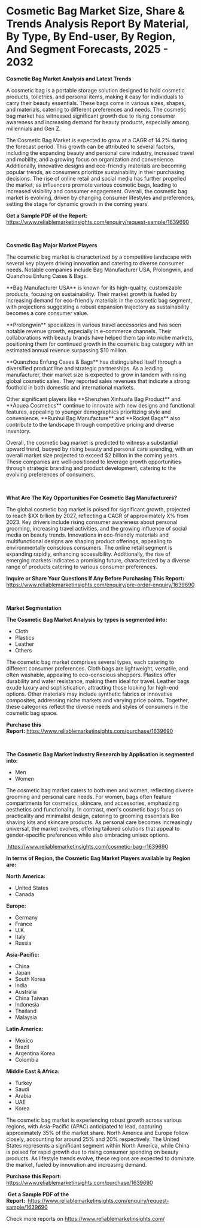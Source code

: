 <p><h1>Cosmetic Bag Market Size, Share & Trends Analysis Report By Material, By Type, By End-user, By Region, And Segment Forecasts, 2025 - 2032</h1></p><p><strong>Cosmetic Bag Market Analysis and Latest Trends</strong></p>
<p><p>A cosmetic bag is a portable storage solution designed to hold cosmetic products, toiletries, and personal items, making it easy for individuals to carry their beauty essentials. These bags come in various sizes, shapes, and materials, catering to different preferences and needs. The cosmetic bag market has witnessed significant growth due to rising consumer awareness and increasing demand for beauty products, especially among millennials and Gen Z.</p><p>The Cosmetic Bag Market is expected to grow at a CAGR of 14.2% during the forecast period. This growth can be attributed to several factors, including the expanding beauty and personal care industry, increased travel and mobility, and a growing focus on organization and convenience. Additionally, innovative designs and eco-friendly materials are becoming popular trends, as consumers prioritize sustainability in their purchasing decisions. The rise of online retail and social media has further propelled the market, as influencers promote various cosmetic bags, leading to increased visibility and consumer engagement. Overall, the cosmetic bag market is evolving, driven by changing consumer lifestyles and preferences, setting the stage for dynamic growth in the coming years.</p></p>
<p><strong>Get a Sample PDF of the Report:&nbsp;</strong> <a href="https://www.reliablemarketinsights.com/enquiry/request-sample/1639690?utm_campaign=2135&utm_medium=2&utm_source=Github&utm_content=ia&utm_term=08022025&utm_id=cosmetic-bag">https://www.reliablemarketinsights.com/enquiry/request-sample/1639690</a></p>
<p>&nbsp;</p>
<p><strong>Cosmetic Bag Major Market Players</strong></p>
<p><p>The cosmetic bag market is characterized by a competitive landscape with several key players driving innovation and catering to diverse consumer needs. Notable companies include Bag Manufacturer USA, Prolongwin, and Quanzhou Enfung Cases & Bags.</p><p>**Bag Manufacturer USA** is known for its high-quality, customizable products, focusing on sustainability. Their market growth is fueled by increasing demand for eco-friendly materials in the cosmetic bag segment, with projections suggesting a robust expansion trajectory as sustainability becomes a core consumer value.</p><p>**Prolongwin** specializes in various travel accessories and has seen notable revenue growth, especially in e-commerce channels. Their collaborations with beauty brands have helped them tap into niche markets, positioning them for continued growth in the cosmetic bag category with an estimated annual revenue surpassing $10 million.</p><p>**Quanzhou Enfung Cases & Bags** has distinguished itself through a diversified product line and strategic partnerships. As a leading manufacturer, their market size is expected to grow in tandem with rising global cosmetic sales. They reported sales revenues that indicate a strong foothold in both domestic and international markets.</p><p>Other significant players like **Shenzhen Xinhuafa Bag Product** and **Aouea Cosmetics** continue to innovate with new designs and functional features, appealing to younger demographics prioritizing style and convenience. **Runhui Bag Manufacture** and **Rocket Bags** also contribute to the landscape through competitive pricing and diverse inventory.</p><p>Overall, the cosmetic bag market is predicted to witness a substantial upward trend, buoyed by rising beauty and personal care spending, with an overall market size projected to exceed $2 billion in the coming years. These companies are well-positioned to leverage growth opportunities through strategic branding and product development, catering to the evolving preferences of consumers.</p></p>
<p>&nbsp;</p>
<p><strong>What Are The Key Opportunities For Cosmetic Bag Manufacturers?</strong></p>
<p><p>The global cosmetic bag market is poised for significant growth, projected to reach $XX billion by 2027, reflecting a CAGR of approximately X% from 2023. Key drivers include rising consumer awareness about personal grooming, increasing travel activities, and the growing influence of social media on beauty trends. Innovations in eco-friendly materials and multifunctional designs are shaping product offerings, appealing to environmentally conscious consumers. The online retail segment is expanding rapidly, enhancing accessibility. Additionally, the rise of emerging markets indicates a promising future, characterized by a diverse range of products catering to various consumer preferences.</p></p>
<p><strong>Inquire or Share Your Questions If Any Before Purchasing This Report:</strong> <a href="https://www.reliablemarketinsights.com/enquiry/pre-order-enquiry/1639690?utm_campaign=2135&utm_medium=2&utm_source=Github&utm_content=ia&utm_term=08022025&utm_id=cosmetic-bag">https://www.reliablemarketinsights.com/enquiry/pre-order-enquiry/1639690</a></p>
<p>&nbsp;</p>
<p><strong>Market Segmentation</strong></p>
<p><strong>The Cosmetic Bag Market Analysis by types is segmented into:</strong></p>
<p><ul><li>Cloth</li><li>Plastics</li><li>Leather</li><li>Others</li></ul></p>
<p><p>The cosmetic bag market comprises several types, each catering to different consumer preferences. Cloth bags are lightweight, versatile, and often washable, appealing to eco-conscious shoppers. Plastics offer durability and water resistance, making them ideal for travel. Leather bags exude luxury and sophistication, attracting those looking for high-end options. Other materials may include synthetic fabrics or innovative composites, addressing niche markets and varying price points. Together, these categories reflect the diverse needs and styles of consumers in the cosmetic bag space.</p></p>
<p><strong>Purchase this Report:&nbsp;</strong><a href="https://www.reliablemarketinsights.com/purchase/1639690?utm_campaign=2135&utm_medium=2&utm_source=Github&utm_content=ia&utm_term=08022025&utm_id=cosmetic-bag">https://www.reliablemarketinsights.com/purchase/1639690</a></p>
<p>&nbsp;</p>
<p><strong>The Cosmetic Bag Market Industry Research by Application is segmented into:</strong></p>
<p><ul><li>Men</li><li>Women</li></ul></p>
<p><p>The cosmetic bag market caters to both men and women, reflecting diverse grooming and personal care needs. For women, bags often feature compartments for cosmetics, skincare, and accessories, emphasizing aesthetics and functionality. In contrast, men's cosmetic bags focus on practicality and minimalist design, catering to grooming essentials like shaving kits and skincare products. As personal care becomes increasingly universal, the market evolves, offering tailored solutions that appeal to gender-specific preferences while also embracing unisex options.</p></p>
<p><a href="https://www.reliablemarketinsights.com/cosmetic-bag-r1639690?utm_campaign=2135&utm_medium=2&utm_source=Github&utm_content=ia&utm_term=08022025&utm_id=cosmetic-bag">&nbsp;https://www.reliablemarketinsights.com/cosmetic-bag-r1639690</a></p>
<p><strong>In terms of Region, the Cosmetic Bag Market Players available by Region are:</strong></p>
<p>
    <p> <strong> North America: </strong>
        <ul>
            <li>United States</li>
            <li>Canada</li>
        </ul>
        </p> 
    <p> <strong> Europe: </strong>
        <ul>
            <li>Germany</li>
            <li>France</li>
            <li>U.K.</li>
            <li>Italy</li>
            <li>Russia</li>
        </ul>
        </p> 
    <p> <strong> Asia-Pacific: </strong>
        <ul>
            <li>China</li>
            <li>Japan</li>
            <li>South Korea</li>
            <li>India</li>
            <li>Australia</li>
            <li>China Taiwan</li>
            <li>Indonesia</li>
            <li>Thailand</li>
            <li>Malaysia</li>
        </ul>
        </p> 
    <p> <strong> Latin America: </strong>
        <ul>
            <li>Mexico</li>
            <li>Brazil</li>
            <li>Argentina Korea</li>
            <li>Colombia</li>
        </ul>
        </p> 
    <p> <strong> Middle East & Africa: </strong>
        <ul>
            <li>Turkey</li>
            <li>Saudi</li>
            <li>Arabia</li>
            <li>UAE</li>
            <li>Korea</li>
        </ul>
    </p>
    </p>
<p><p>The cosmetic bag market is experiencing robust growth across various regions, with Asia-Pacific (APAC) anticipated to lead, capturing approximately 35% of the market share. North America and Europe follow closely, accounting for around 25% and 20% respectively. The United States represents a significant segment within North America, while China is poised for rapid growth due to rising consumer spending on beauty products. As lifestyle trends evolve, these regions are expected to dominate the market, fueled by innovation and increasing demand.</p></p>
<p><strong>Purchase this Report: </strong><a href="https://www.reliablemarketinsights.com/purchase/1639690?utm_campaign=2135&utm_medium=2&utm_source=Github&utm_content=ia&utm_term=08022025&utm_id=cosmetic-bag">https://www.reliablemarketinsights.com/purchase/1639690</a></p>
<p>&nbsp;<strong>Get a Sample PDF of the Report:&nbsp;&nbsp;</strong><a href="https://www.reliablemarketinsights.com/enquiry/request-sample/1639690?utm_campaign=2135&utm_medium=2&utm_source=Github&utm_content=ia&utm_term=08022025&utm_id=cosmetic-bag">https://www.reliablemarketinsights.com/enquiry/request-sample/1639690</a></p>
<p><strong></strong></p>
<p>Check more reports on <a href="https://www.reliablemarketinsights.com/?utm_campaign=2135&utm_medium=2&utm_source=Github&utm_content=ia&utm_term=08022025&utm_id=cosmetic-bag">https://www.reliablemarketinsights.com/</a></p>